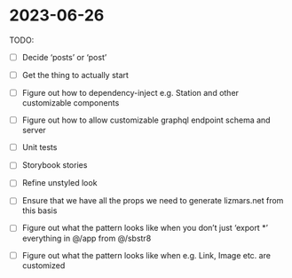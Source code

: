 
# 2023-06-26

TODO:

 - [ ] Decide ‘posts’ or ‘post’
 - [ ] Get the thing to actually start
 - [ ] Figure out how to dependency-inject e.g. Station and other customizable components
 - [ ] Figure out how to allow customizable graphql endpoint schema and server
 - [ ] Unit tests
 - [ ] Storybook stories
 - [ ] Refine unstyled look
 - [ ] Ensure that we have all the props we need to generate lizmars.net from this basis
 - [ ] Figure out what the pattern looks like when you don’t just ‘export *’ everything in @/app from @/sbstr8
 - [ ] Figure out what the pattern looks like when e.g. Link, Image etc. are customized




